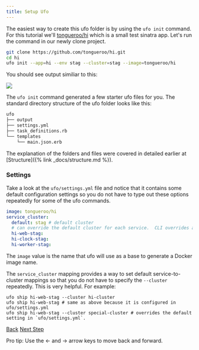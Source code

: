 ```yaml
---
title: Setup Ufo
---
```


The easiest way to create this ufo folder is by using the `ufo init` command.  For this tutorial we'll [tongueroo/hi](https://github.com/tongueroo/hi) which is a small test sinatra app.
Let's run the command in our newly clone project.

```sh
git clone https://github.com/tongueroo/hi.git
cd hi
ufo init --app=hi --env stag --cluster=stag --image=tongueroo/hi
```

You should see output similiar to this:

<img src="/img/tutorials/ufo-init.png" class="doc-photo" />

The `ufo init` command generated a few starter ufo files for you. The standard directory structure of the ufo folder looks like this:

```sh
ufo
├── output
├── settings.yml
├── task_definitions.rb
└── templates
    └── main.json.erb
```

The explanation of the folders and files were covered in detailed earlier at [Structure]({% link _docs/structure.md %}).

### Settings

Take a look at the `ufo/settings.yml` file and notice that it contains some default configuration settings so you do not have to type out these options repeatedly for some of the ufo commands.

```yaml
image: tongueroo/hi
service_cluster:
  default: stag # default cluster
  # can override the default cluster for each service.  CLI overrides all of these settings.
  hi-web-stag:
  hi-clock-stag:
  hi-worker-stag:
```

The `image` value is the name that ufo will use as a base to generate a Docker image name.

The `service_cluster` mapping provides a way to set default service-to-cluster mappings so that you do not have to specify the `--cluster` repeatedly.  This is very helpful. For example:

```
ufo ship hi-web-stag --cluster hi-cluster
ufo ship hi-web-stag # same as above because it is configured in ufo/settings.yml
ufo ship hi-web-stag --cluster special-cluster # overrides the default setting in `ufo/settings.yml`.
```


<a id="prev" class="btn btn-basic" href="{% link _docs/tutorial.md %}">Back</a>
<a id="next" class="btn btn-primary" href="{% link _docs/tutorial-ufo-docker-build.md %}">Next Step</a>
<p class="keyboard-tip">Pro tip: Use the <- and -> arrow keys to move back and forward.</p>

